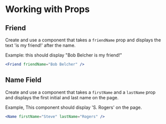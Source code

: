 # Working with Props

## Friend

Create and use a component that takes a `friendName` prop and displays the text 'is my friend!' after the name.

Example: this should display "Bob Belcher is my friend!"
```jsx
<Friend friendName="Bob Belcher" />
```

## Name Field

Create and use a component that takes a `firstName` and a `lastName` prop and displays the first initial and last name on the page.

Example, This component should display 'S. Rogers' on the page.
```jsx
<Name firstName="Steve" lastName="Rogers" />